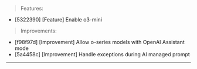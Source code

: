 > Features:
- [5322390] [Feature] Enable o3-mini

> Improvements:
- [f98f97d] [Improvement] Allow o-series models with OpenAI Assistant mode
- [5a4458c] [Improvement] Handle exceptions during AI managed prompt


---
